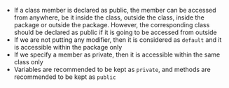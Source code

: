 - If a class member is declared as public, the member can be accessed from anywhere, be it inside the class, outside the class, inside the package or outside the package. However, the corresponding class should be declared as public if it is going to be accessed from outside
- If we are not putting any modifier, then it is considered as ```default``` and it is accessible within the package only
- If we specify a member as private, then it is accessible within the same class only
- Variables are recommended to be kept as ```private```, and methods are recommended to be kept as ```public```
